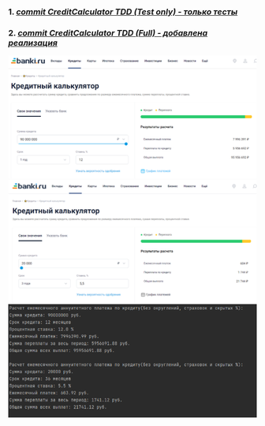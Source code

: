 ### 1. [***commit CreditCalculator TDD (Test only) - только тесты***](https://github.com/MsLFoxGit/TestDrivenDevelopment/commit/f10394634a2924ed900263089a666ee4b4aabb0b)
### 2. [***commit CreditCalculator TDD (Full) - добавлена реализация***](https://github.com/MsLFoxGit/TestDrivenDevelopment/commit/d2a1ed2f64a4b315fada684ce1e3775645c1e516)

![image](src/Netology/Multithread_Functional/TDD_DDD/TDD/Screenshot/screenshot.png)
![image](src/Netology/Multithread_Functional/TDD_DDD/TDD/Screenshot/screenshot1.png)
![image](src/Netology/Multithread_Functional/TDD_DDD/TDD/Screenshot/screenshot2.png)

